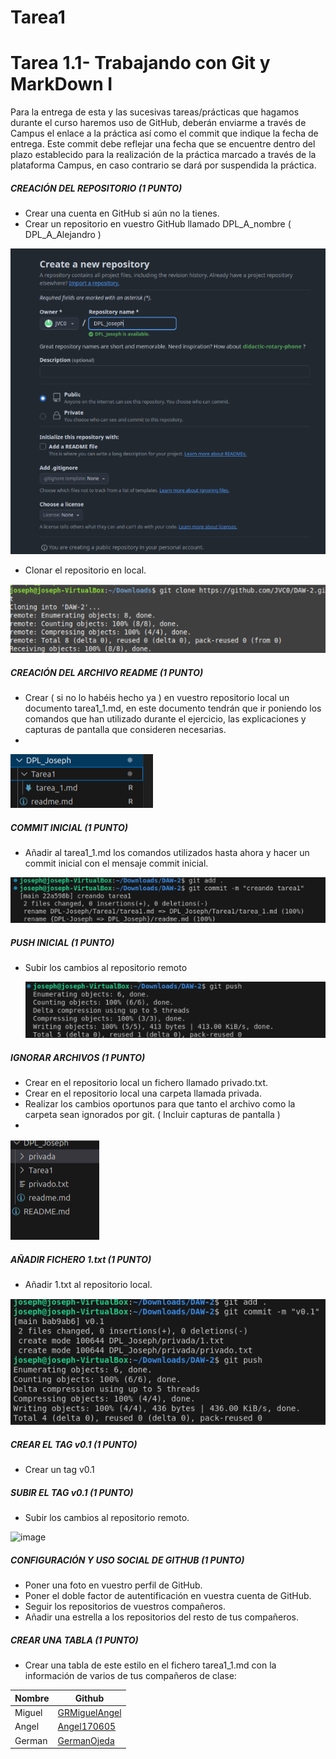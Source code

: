 # Tarea1
# Tarea 1.1- Trabajando con Git y MarkDown I

Para la entrega de esta y las sucesivas tareas/prácticas que hagamos durante el curso haremos uso de GitHub, deberán enviarme a través de Campus el enlace a la práctica así como el commit que indique la fecha de entrega. Este commit debe reflejar una fecha que se encuentre dentro del plazo establecido para la realización de la práctica marcado a través de la plataforma Campus, en caso contrario se dará por suspendida la práctica.


##### CREACIÓN DEL REPOSITORIO _(1 PUNTO)_



* Crear una cuenta en GitHub si aún no la tienes.
* Crear un repositorio en vuestro GitHub llamado DPL_A_nombre ( DPL_A_Alejandro )


![image](2024-09-13_15-53.png)


* Clonar el repositorio en local.

![image](2024-09-13_15-53_1.png)






##### CREACIÓN DEL ARCHIVO README _(1 PUNTO)_



* Crear ( si no lo habéis hecho ya ) en vuestro repositorio local un documento tarea1_1.md, en este documento  tendrán que ir poniendo los comandos que han utilizado durante el ejercicio, las explicaciones y capturas de pantalla que consideren necesarias.
* 




![image](2024-09-13_15-53_2.png)


##### COMMIT INICIAL _(1 PUNTO)_



* Añadir al tarea1_1.md los  comandos utilizados hasta ahora y hacer un commit inicial con el mensaje commit inicial.

    

![image](2024-09-13_15-54.png)





##### PUSH INICIAL _(1 PUNTO)_



* Subir los cambios al repositorio remoto

    ![image](2024-09-13_15-58.png)





##### IGNORAR ARCHIVOS _(1 PUNTO)_



* Crear en el repositorio local un fichero llamado privado.txt.
* Crear en el repositorio local una carpeta llamada privada.
* Realizar los cambios oportunos para que tanto el archivo como la carpeta sean ignorados por git. ( Incluir capturas de pantalla )
* 


![image](2024-09-13_15-58_1.png)


##### AÑADIR FICHERO 1.txt _(1 PUNTO)_



* Añadir 1.txt al repositorio local.



![image](2024-09-13_15-58_2.png)


##### CREAR EL TAG v0.1 _(1 PUNTO)_



* Crear un tag v0.1


##### SUBIR EL TAG v0.1 _(1 PUNTO)_



* Subir los cambios al repositorio remoto.

![image](2024-09-13_15-53_3.png)


#####  CONFIGURACIÓN Y USO SOCIAL DE  GITHUB _(1 PUNTO)_



* Poner una foto en vuestro perfil de GitHub.
* Poner el doble factor de autentificación en vuestra cuenta de GitHub.
* Seguir los repositorios  de vuestros compañeros.
* Añadir una estrella a los repositorios  del resto de tus compañeros.


##### CREAR UNA TABLA _(1 PUNTO)_



* Crear una tabla de este estilo en el fichero tarea1_1.md con la información de varios de tus compañeros de clase:





| Nombre    | Github |
| -------- | ------- |
| Miguel  | [GRMiguelAngel](https://github.com/GRMiguelAngel)    |
| Angel |  [Angel170605](https://github.com/Angel170605)     |
| German   |[GermanOjeda](https://github.com/GermanOjeda)   |